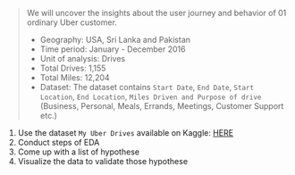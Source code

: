 
> We will uncover the insights about the user journey and behavior of 01 ordinary Uber customer.
> - Geography: USA, Sri Lanka and Pakistan
> - Time period: January - December 2016
> - Unit of analysis: Drives
> - Total Drives: 1,155
> - Total Miles: 12,204
> - Dataset: The dataset contains `Start Date`, `End Date`, `Start Location`, `End Location`, `Miles Driven and Purpose of drive` (Business, Personal, Meals, Errands, Meetings, Customer Support etc.)


1. Use the dataset `My Uber Drives` available on Kaggle: [HERE](https://www.kaggle.com/zusmani/uberdrives)
2. Conduct steps of EDA
3. Come up with a list of hypothese 
4. Visualize the data to validate those hypothese